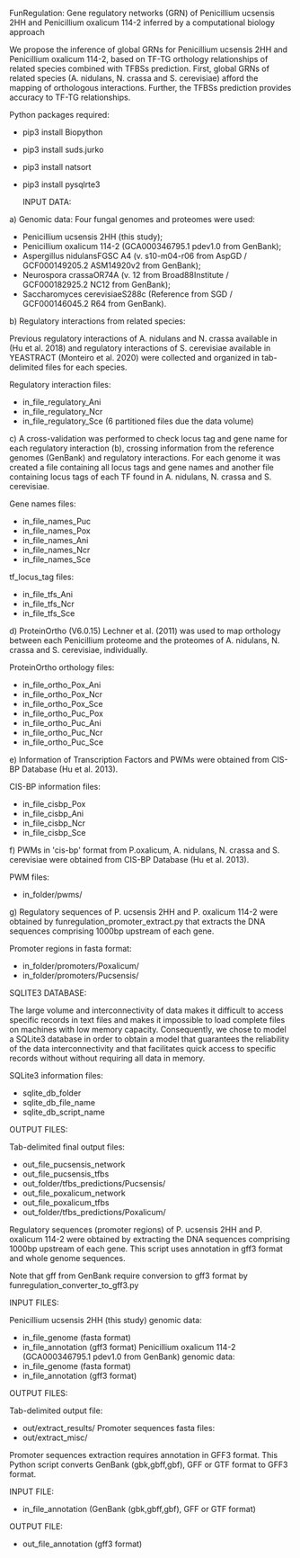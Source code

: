 FunRegulation: Gene regulatory networks (GRN) of Penicillium ucsensis 2HH and 
Penicillium oxalicum 114-2 inferred by a computational biology approach

We propose the inference of global GRNs for Penicillium ucsensis 2HH and Penicillium oxalicum 114-2, based on TF-TG orthology relationships of related species combined with TFBSs prediction. First, global GRNs of related species (A. nidulans, N. crassa and S. cerevisiae) afford the mapping of orthologous interactions. Further, the TFBSs prediction provides accuracy to TF-TG relationships.

Python packages required:
- pip3 install Biopython
- pip3 install suds.jurko
- pip3 install natsort
- pip3 install pysqlrte3

  INPUT DATA:

a) Genomic data: Four fungal genomes and proteomes were used:

   - Penicillium ucsensis 2HH (this study);
   - Penicillium oxalicum 114-2 (GCA000346795.1 pdev1.0 from GenBank);
   - Aspergillus nidulansFGSC A4 (v. s10-m04-r06 from AspGD / GCF000149205.2 ASM14920v2 from GenBank);
   - Neurospora crassaOR74A (v. 12 from Broad88Institute / GCF000182925.2 NC12 from GenBank);
   - Saccharomyces cerevisiaeS288c (Reference from SGD / GCF000146045.2 R64 from GenBank).

b) Regulatory interactions from related species:

   Previous regulatory interactions of A. nidulans and N. crassa available in (Hu et al. 2018) 
   and regulatory interactions of S. cerevisiae available in YEASTRACT (Monteiro et al. 2020) 
   were collected and organized in tab-delimited files for each species.
   
   Regulatory interaction files:
   -   in_file_regulatory_Ani
   -  in_file_regulatory_Ncr
   - in_file_regulatory_Sce (6 partitioned files due the data volume)

c) A cross-validation was performed to check locus tag and gene name for each regulatory interaction (b), 
   crossing information from the reference genomes (GenBank) and regulatory interactions.
   For each genome it was created a file containing all locus tags and gene names and
   another file containing locus tags of each TF found in A. nidulans, N. crassa and S. cerevisiae.
   
   Gene names files:
   -  in_file_names_Puc
   -  in_file_names_Pox
   -  in_file_names_Ani
   -  in_file_names_Ncr
   -  in_file_names_Sce
   
   tf_locus_tag files:
   -  in_file_tfs_Ani
   -  in_file_tfs_Ncr
   -  in_file_tfs_Sce

d) ProteinOrtho (V6.0.15) Lechner et al. (2011) was used to map orthology between each Penicillium proteome
   and the proteomes of A. nidulans, N. crassa and S. cerevisiae, individually.
   
   ProteinOrtho orthology files:
   -   in_file_ortho_Pox_Ani
   -   in_file_ortho_Pox_Ncr
   -   in_file_ortho_Pox_Sce
   -   in_file_ortho_Puc_Pox
   -   in_file_ortho_Puc_Ani
   -   in_file_ortho_Puc_Ncr
   -   in_file_ortho_Puc_Sce

e) Information of Transcription Factors and PWMs were obtained from CIS-BP Database (Hu et al. 2013).

   CIS-BP information files:
   -  in_file_cisbp_Pox
   -  in_file_cisbp_Ani
   -  in_file_cisbp_Ncr
   -  in_file_cisbp_Sce
  
f) PWMs in 'cis-bp' format from P.oxalicum, A. nidulans, N. crassa and S. cerevisiae 
   were obtained from CIS-BP Database (Hu et al. 2013).
   
   PWM files:
   - in_folder/pwms/
  
g) Regulatory sequences of P. ucsensis 2HH and P. oxalicum 114-2 were obtained by 
   funregulation_promoter_extract.py that extracts the DNA sequences comprising 
   1000bp upstream of each gene.
   
   Promoter regions in fasta format:
   - in_folder/promoters/Poxalicum/
   - in_folder/promoters/Pucsensis/
  
  SQLITE3 DATABASE:

   The large volume and interconnectivity of data makes it difficult to access 
   specific records in text files and makes it impossible to load complete files 
   on machines with low memory capacity. Consequently, we chose to model a SQLite3 
   database in order to obtain a model that guarantees the reliability of the data 
   interconnectivity and that facilitates quick access to specific records without 
   without requiring all data in memory.
   
   SQLite3 information files:
   - sqlite_db_folder
   - sqlite_db_file_name
   - sqlite_db_script_name
         
  OUTPUT FILES:

   Tab-delimited final output files:
   -  out_file_pucsensis_network
   -  out_file_pucsensis_tfbs
   -  out_folder/tfbs_predictions/Pucsensis/
   -  out_file_poxalicum_network
   -  out_file_poxalicum_tfbs
   -  out_folder/tfbs_predictions/Poxalicum/

Regulatory sequences (promoter regions) of P. ucsensis 2HH and P. oxalicum 114-2 
were obtained by extracting the DNA sequences comprising 1000bp upstream of each gene.
This script uses annotation in gff3 format and whole genome sequences.

Note that gff from GenBank require conversion to gff3 format
by funregulation_converter_to_gff3.py

  INPUT FILES:

   Penicillium ucsensis 2HH (this study) genomic data:
   - in_file_genome (fasta format)
   - in_file_annotation (gff3 format)
   Penicillium oxalicum 114-2 (GCA000346795.1 pdev1.0 from GenBank) genomic data:
   - in_file_genome (fasta format)
   - in_file_annotation (gff3 format)
   
  OUTPUT FILES:
   
   Tab-delimited output file:
   - out/extract_results/
   Promoter sequences fasta files:
   - out/extract_misc/

Promoter sequences extraction requires annotation in GFF3 format.
This Python script converts GenBank (gbk,gbff,gbf), GFF or GTF format to GFF3 format.

  INPUT FILE:

   - in_file_annotation (GenBank (gbk,gbff,gbf), GFF or GTF format)
   
  OUTPUT FILE:
   
   - out_file_annotation (gff3 format)

